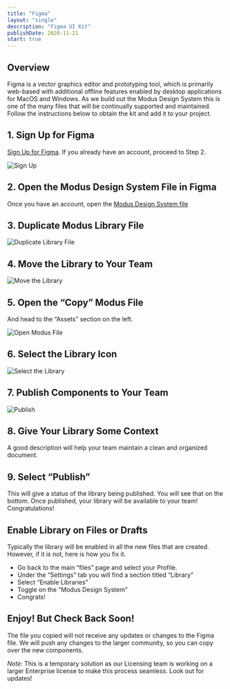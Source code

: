 ```yaml
---
title: "Figma"
layout: "single"
description: "Figma UI Kit"
publishDate: 2020-11-21
start: true
---
```


## Overview

Figma is a vector graphics editor and prototyping tool, which is primarily web-based with additional offline features enabled by desktop applications for MacOS and Windows. As we build out the Modus Design System this is one of the many files that will be continually supported and maintained. Follow the instructions below to obtain the kit and add it to your project.

## 1. Sign Up for Figma

[Sign Up for Figma](https://www.figma.com/signup). If you already have an account, proceed to Step 2.

![Sign Up](/img/guide/figma/sign-up-screen.png)

## 2. Open the Modus Design System File in Figma

Once you have an account, open the [Modus Design System file](https://www.figma.com/file/QzWETTPdsKuTofdCkw5zJs/Modus-Design-System?node-id=14%3A73)

## 3. Duplicate Modus Library File

![Duplicate Library File](/img/guide/figma/duplicate-draft-screen.png)

## 4. Move the Library to Your Team

![Move the Library](/img/guide/figma/move-library-screen.png)

## 5. Open the “Copy” Modus File

And head to the “Assets” section on the left.

![Open Modus File](/img/guide/figma/open-copy-screen.png)

## 6. Select the Library Icon

![Select the Library](/img/guide/figma/select-icon-screen.png)

## 7. Publish Components to Your Team

![Publish](/img/guide/figma/publish-screen.png)

## 8. Give Your Library Some Context

A good description will help your team maintain a clean and organized document.

## 9. Select “Publish”

This will give a status of the library being published. You will see that on the bottom.
Once published, your library will be available to your team! Congratulations!

## Enable Library on Files or Drafts

Typically the library will be enabled in all the new files that are created. However, if it is not, here is how you fix it.

- Go back to the main “files” page and select your Profile.
-  Under the “Settings” tab you will find a section titled “Library”
- Select “Enable Libraries”
- Toggle on the “Modus Design System”
- Congrats!

## Enjoy! But Check Back Soon!

The file you copied will not receive any updates or changes to the Figma file. We will push any changes to the larger community, so you can copy over the new components.

_Note:_ This is a temporary solution as our Licensing team is working on a larger Enterprise license to make this process seamless. Look out for updates!

